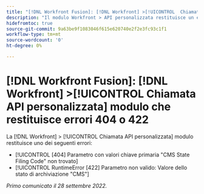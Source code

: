 ```yaml
---
title: "[!DNL Workfront Fusion]: [!DNL Workfront] >[!UICONTROL  Chiamata API personalizzata] modulo che restituisce errori 404 o 422"
description: "Il modulo Workfront > API personalizzata restituisce un errore."
hidefromtoc: true
source-git-commit: 9a63be9f1083046f615e620740e2f2e3fc93c1f1
workflow-type: tm+mt
source-wordcount: '0'
ht-degree: 0%

---
```



# [!DNL Workfront Fusion]: [!DNL Workfront] >[!UICONTROL  Chiamata API personalizzata] modulo che restituisce errori 404 o 422

La [!DNL Workfront] > [!UICONTROL Chiamata API personalizzata] modulo restituisce uno dei seguenti errori:

* [!UICONTROL [404] Parametro con valori chiave primaria &quot;CMS State Filing Code&quot; non trovato]
* [!UICONTROL RuntimeError [422] Parametro non valido: Valore dello stato di archiviazione &quot;CMS&quot;]

_Primo comunicato il 28 settembre 2022._

